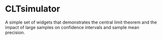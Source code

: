 # CLTsimulator
A simple set of widgets that demonstrates the central limit theorem and the impact of large samples on confidence intervals and sample mean precision. 
